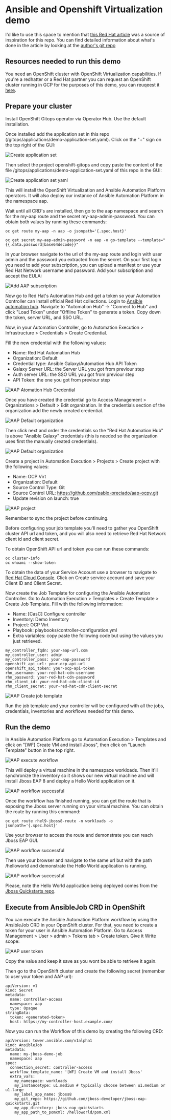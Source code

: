 # Ansible and Openshift Virtualization demo

I'd like to use this space to mention that [this Red Hat article](https://www.redhat.com/en/blog/ansible-automation-platform-openshift-virtualization-multi-cluster-environment) was a source of inspiration for this repo. You can find detailed information about what's done in the article by looking at the [author's git repo](https://www.redhat.com/en/blog/ansible-automation-platform-openshift-virtualization-multi-cluster-environment)

## Resources needed to run this demo

You need an OpenShift cluster with OpenShift Virtualization capabilities. If you're a redhatter or a Red Hat partner you can request an OpenShift cluster running in GCP for the purposes of this demo, you can reuqeest it [here](https://catalog.demo.redhat.com/catalog?item=babylon-catalog-prod/gcp-gpte.ocp4-on-gcp.prod&utm_source=webapp&utm_medium=share-link).

## Prepare your cluster

Install OpenShift Gitops operator via Operator Hub. Use the default installation.

Once installed add the application set in this repo (/gitops/applications/demo-application-set.yaml). Click on the "+" sign on the top right of the GUI:

![Create application set](images/create-application-set.png)

Then select the project openshift-gitops and copy paste the content of the file /gitops/applications/demo-application-set.yaml of this repo in the GUI:

![Create application set yaml](images/application-set-yaml.png)

This will install the OpenShift Virtualization and Ansible Automation Platform operators. It will also deploy our instance of Ansible Automation Platform in the namespace aap.

Wait until all CRD's are installed, then go to the aap namespace and search for the my-aap route and the secret my-aap-admin-password. You can obtain both values by running these commands:

```
oc get route my-aap -n aap -o jsonpath='{.spec.host}'
```
```
oc get secret my-aap-admin-password -n aap -o go-template --template="{{.data.password|base64decode}}"
```

In your browser navigate to the url of the my-aap route and login with user admin and the password you extracted from the secret.
On your first login you need to add your subscription, you can upload a manifest or use your Red Hat Network username and password. Add your subscription and accept the EULA:

![Add AAP subscription](images/aap-subscription.png)

Now go to Red Hat's Automation Hub and get a token so your Automation Controller can install official Red Hat collections. Login to [Ansible automation hub](https://console.redhat.com/ansible/automation-hub). Navigate to "Automation Hub" -> "Connect to Hub" and click "Load Token" under "Offline Token" to generate a token. Copy down the token, server URL, and SSO URL.

Now, in your Automation Controller, go to Automation Execution > Infrastructure > Credentials > Create Credential.

Fill the new credential with the following values:
 - Name: Red Hat Automation Hub
 - Organization: Default
 - Credential type: Ansible Galaxy/Automation Hub API Token
 - Galaxy Server URL: the Server URL you got from previour step
 - Auth server URL: the SSO URL you got from previour step
 - API Token: the one you got from previour step

![AAP Atomation Hub Credential](images/automation-hub-credential.png)

Once you have created the credential go to Access Management > Organizations > Default > Edit organization. In the credentials section of the organization add the newly created credential.

 ![AAP Default organization](images/default-organization.png)

 Then click next and order the credentials so the "Red Hat Automation Hub" is above "Ansible Galaxy" credentials (this is needed so the organization uses first the manually created credentials).

![AAP Default organization](images/organization-credentials-order.png)

Create a project in Automation Execution > Projects > Create project with the following values:
 - Name: OCP Virt
 - Organization: Default
 - Source Control Type: Git
 - Source Control URL: https://github.com/pablo-preciado/aap-ocpv.git
 - Update revision on launch: true

 ![AAP project](images/aap-project.png)

Remember to sync the project before continuing.

Before configuring your job template you'll need to gather you OpenShift cluster API url and token, and you will also need to retrieve Red Hat Network client id and client secret.

To obtain OpenShift API url and token you can run these commands:
```
oc cluster-info
oc whoami --show-token
```
To obtain the data of your Service Account use a browser to navigate to [Red Hat Cloud Console](https://console.redhat.com/application-services/service-accounts). Click on Create service account and save your Client ID and Client Secret.

Now create the Job Template for configuring the Ansible Automation Controller. Go to Automation Execution > Templates > Create Template > Create Job Template. Fill with the following information:
 - Name: [CasC] Configure controller
 - Inventory: Demo Inventory
 - Project: OCP Virt
 - Playbook: playbooks/controller-configuration.yml
 - Extra variables: copy paste the following code but using the values you just retrieved.
```
my_controller_fqdn: your-aap-url.com
my_controller_user: admin
my_controller_pass: your-aap-password
openshift_api_url: your-ocp-api-url
openshift_api_token: your-ocp-api-token
rhn_username: your-red-hat-cdn-username
rhn_password: your-red-hat-cdn-password
rhn_client_id: your-red-hat-cdn-client-id
rhn_client_secret: your-red-hat-cdn-client-secret
```

![AAP Create job template](images/controller-configuration-template.png)

Run the job template and your controller will be configured with all the jobs, credentials, inventories and workflows needed for this demo.

## Run the demo

In Ansible Automation Platform go to Automation Execution > Templates and click on "[WF] Create VM and install Jboss", then click on "Launch Template" button in the top right.

![AAP execute workflow](images/execute-workflow.png)

This will deploy a virtual machine in the namespace workloads. Then it'll synchronize the inventory so it shows our new virtual machine and will install Jboss EAP 8 and deploy a Hello World application on it.

![AAP workflow successful](images/workflow-succesful.png)

Once the workflow has finished running, you can get the route that is exposing the Jboss server running on your virtual machine. You can obtain the route by running this command:
```
oc get route rhel9-jboss8-route -n workloads -o jsonpath='{.spec.host}'
```
Use your browser to access the route and demonstrate you can reach Jboss EAP GUI.

![AAP workflow successful](images/jboss-eap-gui.png)

Then use your browser and navigate to the same url but with the path /helloworld and demonstrate the Hello World application is running.

![AAP workflow successful](images/helloworld.png)

Please, note the Hello World application being deployed comes from the [Jboss Quickstarts repo](https://github.com/jboss-developer/jboss-eap-quickstarts?tab=readme-ov-file).

## Execute from AnsibleJob CRD in OpenShift

You can execute the Ansible Automation Platform workflow by using the AnsibleJob CRD in your OpenShift cluster. For that, you need to create a token for your user in Ansible Automation Platform. Go to Access Management > User > admin > Tokens tab > Create token. Give it Write scope:

![AAP user token](images/aap-user-token.png)

Copy the value and keep it save as you wont be able to retrieve it again.

Then go to the OpenShift cluster and create the following secret (remember to user your token and AAP url):

```
apiVersion: v1
kind: Secret
metadata:
  name: controller-access
  namespace: aap
  type: Opaque
stringData:
  token: <generated-token>
  host: https://my-controller-host.example.com/
```

Now you can run the Workflow of this demo by creating the following CRD:

```
apiVersion: tower.ansible.com/v1alpha1
kind: AnsibleJob
metadata:
  name: my-jboss-demo-job
  namespace: aap
spec:
  connection_secret: controller-access
  workflow_template_name: '[WF] Create VM and install Jboss'
  extra_vars:
    my_namespace: workloads
    my_instancetype: u1.medium # typically choose between u1.medium or u1.large
    my_label_app_name: jboss8
    my_git_repo: https://github.com/jboss-developer/jboss-eap-quickstarts.git
    my_app_directory: jboss-eap-quickstarts
    my_app_path_to_pomxml: /helloworld/pom.xml
```